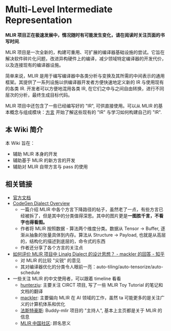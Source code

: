# Multi-Level Intermediate Representation

**MLIR 项目正在极速发展中，情况随时有可能发生变化，请在阅读时关注页面的书写时间**.

MLIR 项目是一次全新的，构建可重用、可扩展的编译器基础设施的尝试。它旨在解决软件碎片化问题，改进异构硬件上的编译，减少领域特定编译器的开发代价，以及连接现有的编译器设施。

简单来说，MLIR 是用于编写编译器中各类分析与变换及其所需的中间表示的通用框架。其提供了一系列设施以供编译器开发者方便快速地定义新的 IR 与使用现有的各类 IR. 开发者可以方便地混用各类 IR, 在它们之中与之间自由转换，进行不同层次的分析，最终生成目标代码。

MLIR 项目中还包含了一些已经编写好的 "IR", 可供直接使用。可以从 MLIR 的基本概念与组成模块：[方言](basic/dialect.zh.md) 开始了解这些现有的 "IR" 与学习如何构建自己的 "IR".

## 本 Wiki 简介

本 Wiki 旨在：

- 辅助 MLIR 本身的开发
- 辅助基于 MLIR 的新方言的开发
- 辅助对 MLIR 自带方言与 pass 的使用

## 相关链接

- [官方文档](https://mlir.llvm.org/docs/)
- [CodeGen Dialect Overview](https://discourse.llvm.org/t/codegen-dialect-overview/2723)
    - 一篇介绍 MLIR 中各个方言下降路径的帖子，虽然老了一点，有些方言已经被拆了，但是其中的分类值得深思。其中的图片更是**一图胜千言，不看字也得看图。**
    - 作者将 MLIR 按照数据 - 算法两个维度分类。数据从 Tensor -> Buffer, 逐渐从抽象的张量具体到内存。算法从 Structure -> Payload, 也就是从高层的，结构化的描述到底层的，命令式的东西
    - 作者还分享了各个方言的关注点
- [如何评价 MLIR 项目中 Linalg Dialect 的设计思想？ - mackler 的回答 - 知乎 ](https://www.zhihu.com/question/442964082/answer/1718438248)
    - 对 MLIR 的比较 "尖锐" 的意见
    - 其对编译器优化的分类令人眼前一亮：auto-tiling/auto-tensorize/auto-schedule
- 一些关注 MLIR 的中文使用者，可以跟着 timeline 看看
    - [hunterzju](https://www.zhihu.com/people/hunterzju-45): 主要关注 CIRCT 项目, 写了一些 MLIR Toy Tutorial 的笔记和文档的翻译
    - [mackler](https://www.zhihu.com/people/mackler): 主要偏向 MLIR 在 AI 领域的工作，虽然 ta 可能更多的是关注广义的计算机体系和优化
    - [法斯特豪斯](https://www.zhihu.com/people/zhang-hong-bin-99): Buddy-mlir 项目的 "主持人", 基本上主页都是关于 MLIR 的信息
    - [MLIR 中国社区](https://www.zhihu.com/people/mlir-70): 顾名思义
